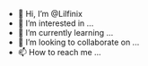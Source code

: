 - 👋 Hi, I’m @Lilfinix
- 👀 I’m interested in ...
- 🌱 I’m currently learning ...
- 💞️ I’m looking to collaborate on ...
- 📫 How to reach me ...

<!---
Lilfinix/Lilfinix is a ✨ special ✨ repository because its `README.md` (this file) appears on your GitHub profile.
You can click the Preview link to take a look at your changes.
--->
